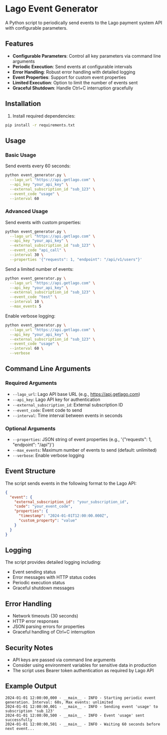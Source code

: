 # Lago Event Generator

A Python script to periodically send events to the Lago payment system API with configurable parameters.

## Features

- **Configurable Parameters**: Control all key parameters via command line arguments
- **Periodic Execution**: Send events at configurable intervals
- **Error Handling**: Robust error handling with detailed logging
- **Event Properties**: Support for custom event properties
- **Limited Execution**: Option to limit the number of events sent
- **Graceful Shutdown**: Handle Ctrl+C interruption gracefully

## Installation

1. Install required dependencies:
```bash
pip install -r requirements.txt
```

## Usage

### Basic Usage

Send events every 60 seconds:

```bash
python event_generator.py \
  --lago_url "https://api.getlago.com" \
  --api_key "your_api_key" \
  --external_subscription_id "sub_123" \
  --event_code "usage" \
  --interval 60
```

### Advanced Usage

Send events with custom properties:

```bash
python event_generator.py \
  --lago_url "https://api.getlago.com" \
  --api_key "your_api_key" \
  --external_subscription_id "sub_123" \
  --event_code "api_call" \
  --interval 30 \
  --properties '{"requests": 1, "endpoint": "/api/v1/users"}'
```

Send a limited number of events:

```bash
python event_generator.py \
  --lago_url "https://api.getlago.com" \
  --api_key "your_api_key" \
  --external_subscription_id "sub_123" \
  --event_code "test" \
  --interval 10 \
  --max_events 5
```

Enable verbose logging:

```bash
python event_generator.py \
  --lago_url "https://api.getlago.com" \
  --api_key "your_api_key" \
  --external_subscription_id "sub_123" \
  --event_code "usage" \
  --interval 60 \
  --verbose
```

## Command Line Arguments

### Required Arguments

- `--lago_url`: Lago API base URL (e.g., https://api.getlago.com)
- `--api_key`: Lago API key for authentication
- `--external_subscription_id`: External subscription ID
- `--event_code`: Event code to send
- `--interval`: Time interval between events in seconds

### Optional Arguments

- `--properties`: JSON string of event properties (e.g., '{"requests": 1, "endpoint": "/api"}')
- `--max_events`: Maximum number of events to send (default: unlimited)
- `--verbose`: Enable verbose logging

## Event Structure

The script sends events in the following format to the Lago API:

```json
{
  "event": {
    "external_subscription_id": "your_subscription_id",
    "code": "your_event_code",
    "properties": {
      "timestamp": "2024-01-01T12:00:00.000Z",
      "custom_property": "value"
    }
  }
}
```

## Logging

The script provides detailed logging including:
- Event sending status
- Error messages with HTTP status codes
- Periodic execution status
- Graceful shutdown messages

## Error Handling

- Network timeouts (30 seconds)
- HTTP error responses
- JSON parsing errors for properties
- Graceful handling of Ctrl+C interruption

## Security Notes

- API keys are passed via command line arguments
- Consider using environment variables for sensitive data in production
- The script uses Bearer token authentication as required by Lago API

## Example Output

```
2024-01-01 12:00:00,000 - __main__ - INFO - Starting periodic event generation. Interval: 60s, Max events: unlimited
2024-01-01 12:00:00,001 - __main__ - INFO - Sending event 'usage' to subscription 'sub_123'
2024-01-01 12:00:00,500 - __main__ - INFO - Event 'usage' sent successfully
2024-01-01 12:00:00,501 - __main__ - INFO - Waiting 60 seconds before next event...
```